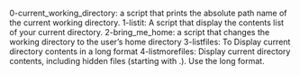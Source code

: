 0-current_working_directory: a script that prints the absolute path name of the current working directory.
1-listit: A script that display the contents list of your current directory.
2-bring_me_home: a script that changes the working directory to the user’s home directory
3-listfiles: To Display current directory contents in a long format
4-listmorefiles: Display current directory contents, including hidden files (starting with .). Use the long format.
